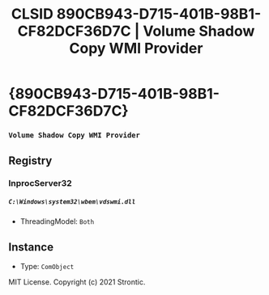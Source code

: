 ﻿---
title: "CLSID 890CB943-D715-401B-98B1-CF82DCF36D7C | Volume Shadow Copy WMI Provider"
excerpt: What is COM-Object CLSID 890CB943-D715-401B-98B1-CF82DCF36D7C?
---

# {890CB943-D715-401B-98B1-CF82DCF36D7C}

### `Volume Shadow Copy WMI Provider`

## Registry


### InprocServer32

##### `C:\Windows\system32\wbem\vdswmi.dll`
* ThreadingModel: `Both`

## Instance

* Type: `ComObject`

MIT License. Copyright (c) 2021 Strontic.


